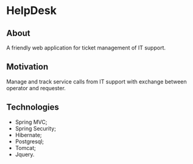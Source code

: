 # HelpDesk

## About
A friendly web application for ticket management of IT support.

## Motivation
Manage and track service calls from IT support with exchange between operator and requester.

## Technologies

- Spring MVC;
- Spring Security;
- Hibernate;
- Postgresql;
- Tomcat;
- Jquery.
